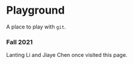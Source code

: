 # Playground

A place to play with `git`.

### Fall 2021



Lanting Li and Jiaye Chen once visited this page.
